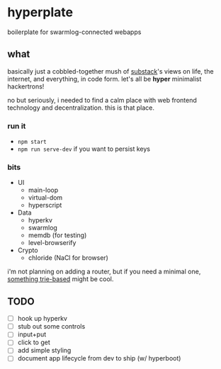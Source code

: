 # hyperplate

boilerplate for swarmlog-connected webapps

## what

basically just a cobbled-together mush of
[substack](https://github.com/substack)'s views on life, the internet, and
everything, in code form. let's all be **hyper** minimalist hackertrons!

no but seriously, i needed to find a calm place with web frontend technology and
decentralization. this is that place.

### run it

- `npm start`
- `npm run serve-dev` if you want to persist keys

### bits

- UI
  - main-loop
  - virtual-dom
  - hyperscript
- Data
  - hyperkv
  - swarmlog
  - memdb (for testing)
  - level-browserify
- Crypto
  - chloride (NaCl for browser)

i'm not planning on adding a router, but if you need a minimal one,
[something trie-based](https://github.com/zensh/route-trie) might be cool.

## TODO

- [ ] hook up hyperkv
- [ ] stub out some controls
 - [ ] input+put
 - [ ] click to get
- [ ] add simple styling
- [ ] document app lifecycle from dev to ship (w/ hyperboot)
